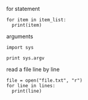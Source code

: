 for statement
```
for item in item_list:
  print(item)
```

arguments
```
import sys

print sys.argv
``` 

read a file line by line
```
file = open("file.txt", "r")
for line in lines:
  print(line) 
```
